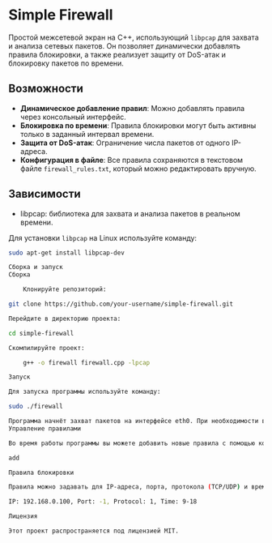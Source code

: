 # Simple Firewall

Простой межсетевой экран на C++, использующий `libpcap` для захвата и анализа сетевых пакетов. Он позволяет динамически добавлять правила блокировки, а также реализует защиту от DoS-атак и блокировку пакетов по времени.

## Возможности

- **Динамическое добавление правил**: Можно добавлять правила через консольный интерфейс.
- **Блокировка по времени**: Правила блокировки могут быть активны только в заданный интервал времени.
- **Защита от DoS-атак**: Ограничение числа пакетов от одного IP-адреса.
- **Конфигурация в файле**: Все правила сохраняются в текстовом файле `firewall_rules.txt`, который можно редактировать вручную.

## Зависимости

- libpcap: библиотека для захвата и анализа пакетов в реальном времени.
  
Для установки `libpcap` на Linux используйте команду:
```bash
sudo apt-get install libpcap-dev

Сборка и запуск
Сборка

    Клонируйте репозиторий:

git clone https://github.com/your-username/simple-firewall.git

Перейдите в директорию проекта:

cd simple-firewall

Скомпилируйте проект:

    g++ -o firewall firewall.cpp -lpcap

Запуск

Для запуска программы используйте команду:

sudo ./firewall

Программа начнёт захват пакетов на интерфейсе eth0. При необходимости вы можете изменить интерфейс в коде.
Управление правилами

Во время работы программы вы можете добавить новые правила с помощью команды в консоли:

add

Правила блокировки

Правила можно задавать для IP-адреса, порта, протокола (TCP/UDP) и времени. Например, чтобы заблокировать все входящие TCP-пакеты с IP-адреса 192.168.0.100 в интервале с 9:00 до 18:00, введите следующее:

IP: 192.168.0.100, Port: -1, Protocol: 1, Time: 9-18

Лицензия

Этот проект распространяется под лицензией MIT.
